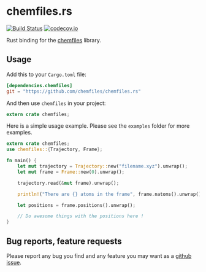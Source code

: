# chemfiles.rs

[![Build Status](https://travis-ci.org/chemfiles/chemfiles.rs.svg?branch=master)](https://travis-ci.org/chemfiles/chemfiles.rs)
[![codecov.io](https://codecov.io/github/chemfiles/chemfiles.rs/coverage.svg?branch=master)](https://codecov.io/github/chemfiles/chemfiles.rs?branch=master)

Rust binding for the [chemfiles](https://github.com/chemfiles/chemfiles) library.

## Usage

Add this to your `Cargo.toml` file:

```toml
[dependencies.chemfiles]
git = "https://github.com/chemfiles/chemfiles.rs"
```

And then use `chemfiles` in your project:

```rust
extern crate chemfiles;
```

Here is a simple usage example. Please see the `examples` folder for more examples.

```rust
extern crate chemfiles;
use chemfiles::{Trajectory, Frame};

fn main() {
    let mut trajectory = Trajectory::new("filename.xyz").unwrap();
    let mut frame = Frame::new(0).unwrap();

    trajectory.read(&mut frame).unwrap();

    println!("There are {} atoms in the frame", frame.natoms().unwrap())

    let positions = frame.positions().unwrap();

    // Do awesome things with the positions here !
}
```

## Bug reports, feature requests

Please report any bug you find and any feature you may want as a [github issue](https://github.com/chemfiles/chemfiles.rs/issues/new).
